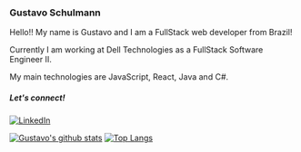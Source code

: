 ### Gustavo Schulmann

Hello!! My name is Gustavo and I am a FullStack web developer from Brazil!

Currently I am working at Dell Technologies as a FullStack Software Engineer II.

My main technologies are JavaScript, React, Java and C#.

##### Let's connect!

[![LinkedIn](https://img.shields.io/badge/-LinkedIn-blue?style=flat-square&logo=Linkedin&logoColor=white)](https://www.linkedin.com/in/gustavo-schulmann-399221160/)

[![Gustavo's github stats](https://github-readme-stats.vercel.app/api?username=gustavohschulmann&show_icons=true&hide_border=true&count_private=true&theme=graywhite)](https://github.com/gustavohschulmann)
[![Top Langs](https://github-readme-stats.vercel.app/api/top-langs/?username=gustavohschulmann&langs_count=8&hide_border=true&count_private=true&layout=compact&theme=graywhite)](https://github.com/gustavohschulmann)
